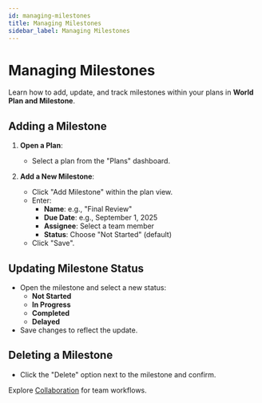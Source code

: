 ```yaml
---
id: managing-milestones
title: Managing Milestones
sidebar_label: Managing Milestones
---
```


# Managing Milestones

Learn how to add, update, and track milestones within your plans in **World Plan and Milestone**.

## Adding a Milestone

1. **Open a Plan**:

   - Select a plan from the "Plans" dashboard.

2. **Add a New Milestone**:
   - Click "Add Milestone" within the plan view.
   - Enter:
     - **Name**: e.g., "Final Review"
     - **Due Date**: e.g., September 1, 2025
     - **Assignee**: Select a team member
     - **Status**: Choose "Not Started" (default)
   - Click "Save".

## Updating Milestone Status

- Open the milestone and select a new status:
  - **Not Started**
  - **In Progress**
  - **Completed**
  - **Delayed**
- Save changes to reflect the update.

## Deleting a Milestone

- Click the "Delete" option next to the milestone and confirm.

Explore [Collaboration](#collaboration) for team workflows.
